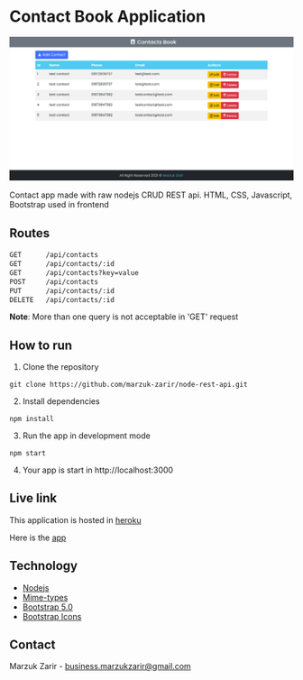 # Contact Book Application

!["Contact App"](docs/assets/app.png 'Contact App')

Contact app made with raw nodejs CRUD REST api. HTML, CSS, Javascript, Bootstrap used in frontend

## Routes

```http
GET      /api/contacts
GET      /api/contacts/:id
GET      /api/contacts?key=value
POST     /api/contacts
PUT      /api/contacts/:id
DELETE   /api/contacts/:id
```

**Note**: More than one query is not acceptable in 'GET' request

## How to run

1. Clone the repository

```
git clone https://github.com/marzuk-zarir/node-rest-api.git
```

2. Install dependencies

```
npm install
```

3. Run the app in development mode

```
npm start
```

4. Your app is start in http://localhost:3000

## Live link

This application is hosted in [heroku](https://heroku.com)

Here is the [app](https://contactbooklist.herokuapp.com/)

## Technology

-   [Nodejs](https://nodejs.org)
-   [Mime-types](https://www.npmjs.com/package/mime-types)
-   [Bootstrap 5.0](https://getbootstrap.com/docs/5.0)
-   [Bootstrap Icons](https://icons.getbootstrap.com/)

## Contact

Marzuk Zarir - business.marzukzarir@gmail.com
